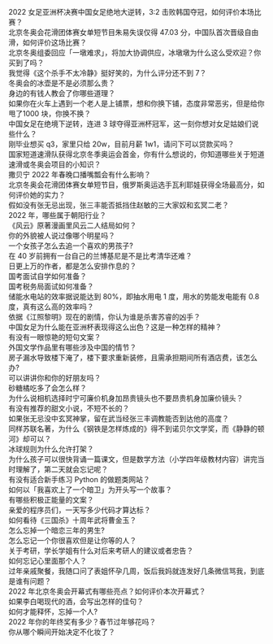 2022 女足亚洲杯决赛中国女足绝地大逆转，3:2 击败韩国夺冠，如何评价本场比赛？  
北京冬奥会花滑团体赛女单短节目朱易失误仅得 47.03 分，中国队首次晋级自由滑，如何评价这场比赛？  
北京冬奥组委回应「一墩难求」，将加大协调供应，冰墩墩为什么这么受欢迎？你买到了吗？  
我觉得《这个杀手不太冷静》挺好笑的，为什么评分还不到 7？  
冬奥会的冰壶是不是必须那么贵？  
身边的有钱人教会了你哪些道理？  
如果你在火车上遇到一个老人是上铺票，想和你换下铺，态度非常恶劣，但是给你甩了1000 块，你换不换？  
中国女足在绝境下逆转，连进 3 球夺得亚洲杯冠军，这一刻你想对女足姑娘们说些什么？  
刚毕业想买 q3，家里只给 20w，目前月薪 1w1，请问下可以贷款买吗？  
国家短道速滑队获得北京冬季奥运会首金，你有什么想说的，你知道哪些关于短道速滑或冬奥会项目的小知识？  
撒贝宁 2022 年春晚口播嘴瓢会有什么影响？  
北京冬奥会花滑团体赛女单短节目，俄罗斯奥运选手瓦利耶娃获得全场最高分，如何评价她的实力？  
假如没有张无忌出现，张三丰能否抵挡住赵敏的三大家奴和玄冥二老？  
2022 年，哪些属于朝阳行业？  
《风云》原著漫画里风云二人结局如何？  
你的外貌被人说过像哪个明星吗？  
一个女孩子怎么去追一个喜欢的男孩子?  
在 40 岁前拥有一台自己的兰博基尼是不是比考清华还难？  
日更上万的作者，都是怎么安排作息的？  
国考面试自学如何准备？  
国考税务局面试如何准备？  
储能水电站的效率据说能达到 80%，即抽水用电 1 度，用水的势能发电能有 0.8 度，真有这么高的效率吗？  
依据《江照黎明》现在的剧情，你认为谁是杀害苏睿的凶手？  
中国女足为什么能在亚洲杯表现得这么出色？这是一种怎样的精神？  
有没有一眼惊艳的短句文案？  
外国文学作品里有哪些涉及中国的情节？  
房子漏水导致楼下淹了，楼下要求重新装修，且需承担期间所有酒店费，该怎么办?  
可以讲讲你和你的好朋友吗？  
砂糖橘吃多了会怎么样？  
为什么说相机选择时宁可廉价机身加昂贵镜头也不要昂贵机身加廉价镜头？  
有没有推荐的甜文小说，不短不长的？  
如果张无忌没中玄冥神掌，留在武当经张三丰调教能否到达他的高度？  
同样苏联名著，为什么《钢铁是怎样炼成的》得不到诺贝尔文学奖，而《静静的顿河》却可以？  
冰球规则为什么允许打架？  
为什么孩子可以很快背诵一篇课文，但是数学方法（小学四年级教材内容）讲完当时理解了，第二天就会忘记呢？  
有没有适合新手练习 Python 的做题类网站？  
如何以「我喜欢上了一个暗卫」为开头写一个故事？  
有哪些积极正能量的文案？  
亲爱的程序员们，一天写多少代码才算达标？  
如何看待《三国杀》十周年武将曹金玉？  
怎么忘掉一个暗恋三年的男生?  
怎么忘记一个你很喜欢但是让你等的人？  
关于考研，学长学姐有什么对后来考研人的建议或者忠告？  
如何忘记心里面那个人？  
过年亲戚聚餐，我随口问了表姐怀孕几周，饭后我妈就连发好几条微信骂我，到底是谁有问题？  
2022 年北京冬奥会开幕式有哪些亮点？如何评价本次开幕式？  
如果李白喝现代的酒，会写出怎样的佳句？  
如何才能释怀，忘掉一个人?  
2022 年你的年终奖有多少？春节过年够花吗？  
你从哪个瞬间开始决定不化妆了？  

